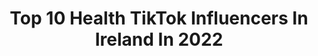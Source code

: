 ---
title: Top 10 Health TikTok Influencers In Ireland In 2022
description: >-
  Find top health TikTok influencers in Ireland in 2022. Most popular hashtags: #fyp #ireland #irish #foodie.
platform: TikTok
hits: 29
text_top: Identify the best TikTok profiles on inBeat.
text_bottom: Our search engine holds 29 TikTok influencers like this in Ireland for you to pitch.
profiles:
  - username: "thefitnessfoodie"
    fullname: >-
      The Fitness Foodie
    bio: >-
      My Instagram↗️ 🍔 Healthy meals 🇮🇪 Personal Trainer Insta: The_fitnessfoodie_
    location: "Ireland"
    followers: 10800
    engagement: 583
    commentsToLikes: 0.015766
    id: ckauy762g3mtb0j23kyavx2ir
    verified: false
    hashtags: "#healthy, #food, #foodie, #gym"
  - username: "goodforyou_01"
    fullname: >-
      firecracker_3
    bio: >-
      Quick & healthy recipe ideas for the average busy person wanting to be healthy!
    location: "Ireland"
    followers: 20200
    engagement: 371
    commentsToLikes: 0.007793
    id: ckbqg62621oa80j23zpwm0xy0
    verified: false
    hashtags: "#mealprep, #lowfat, #mealprepideas, #healthysnacks"
  - username: "thefitnessfoodie_"
    fullname: >-
      The Fitness Foodie
    bio: >-
      My Instagram - The_FitnessFoodie_ 🍔 Food Recipes 🇮🇪 Personal Trainer
    location: "Ireland"
    followers: 105900
    engagement: 514
    commentsToLikes: 0.025382
    id: cka0pi1r88d7o0i78n60koil1
    verified: false
    hashtags: "#healthyrecipes, #foodie, #healrhyrecipes, #irish"
  - username: "jclarke_fitness"
    fullname: >-
      Jonathan Clarke
    bio: >-
      Online PT 🏆 Instagram: jclarke_fitness ↘️ Join my Transformation Program ↙️
    location: "Ireland"
    followers: 19300
    engagement: 644
    commentsToLikes: 0.025143
    id: ckck5e9bjq9zb0j23l8iqf273
    verified: false
    hashtags: "#diettips, #gymtips, #tiktokfit, #gymlife"
  - username: "anirishwitch"
    fullname: >-
      Teagan
    bio: >-
      19 Irish Pagan Eclectic Witch +18
    location: "Ireland"
    followers: 16700
    engagement: 2006
    commentsToLikes: 0.035370
    id: ckc90i9fupyac0j235rutrl0g
    verified: false
    hashtags: "#fyp, #pagantiktok, #tarotdeck, #witchcraft"
  - username: "wish"
    fullname: >-
      Wish
    bio: >-
      🛍️ Shopping made safe! 🛍 #GiveThanksWithWish & You Could Win 1K in Wish Cash
    location: "Ireland"
    followers: 347800
    engagement: 1504
    commentsToLikes: 0.036402
    id: ckb0z66hnnx680j23e03f0s0y
    verified: true
    hashtags: "#retailtherapy, #mycostume, #hellofall, #halloween"
  - username: "therese.cahill"
    fullname: >-
      therese.cahill
    bio: >-
      Ireland’s first female “limp-up” comic - mature content (she/her) 🦄🌈♿️✊🏿✊🏾
    location: "Ireland"
    followers: 7108
    engagement: 1344
    commentsToLikes: 0.049174
    id: cka0l2pljp9e80i78s95ckbjb
    verified: false
    hashtags: "#covid, #morphine, #ireland, #fyp"
  - username: "julesbby123"
    fullname: >-
      Julia 🤪🤪
    bio: >-
      follow me on instagram :p ^^
    location: "Ireland"
    followers: 156700
    engagement: 1331
    commentsToLikes: 0.017887
    id: ck83z859hyk0q0j783y26br5d
    verified: false
    hashtags: "#irish, #ireland, #fyp, #foryoupage"
  - username: "jimboscully"
    fullname: >-
      Jimbo
    bio: >-
      ❗️❗️
    location: "Ireland"
    followers: 14300
    engagement: 1140
    commentsToLikes: 0.022490
    id: ckcjbfk3f8xfx0j23bmeog29q
    verified: false
    hashtags: "#dontletthisflop, #dunk, #basketball, #xyzbca"
  - username: "kindseypentecost"
    fullname: >-
      Kindsey Pentecost
    bio: >-
      I love life!
    location: "Ireland"
    followers: 3577
    engagement: 411
    commentsToLikes: 0.054254
    id: ckcdchltl52tz0j23bn2slo41
    verified: false
    hashtags: "#ireland, #fyp, #irishtiktok, #americatoireland"
---